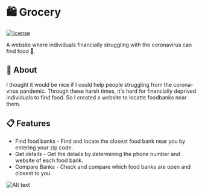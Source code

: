 # 🛍️ Grocery

[![license](https://img.shields.io/github/license/DAVFoundation/captain-n3m0.svg?style=flat-square)](https://github.com/isebasus/FoodBanks/blob/master/LICENSE)

A website where individuals financially struggling with the coronavirus can find food 🥔. 

## 📍 About

I thought it would be nice if I could help people struggling from the corona-virus pandemic. Through these harsh times, it's hard for financially deprived individuals to find food. So I created a website to locatte foodbanks near them. 


## 📋 Features 

* Find food banks - Find and locate the closest food bank near you by entering your zip code.
* Get details - Get the details by determining the phone number and website of each food bank.
* Compare Banks - Check and compare which food banks are open and closest to you.

![Alt text](https://github.com/ZumbaMaster313/Grocery/blob/master/public/images/foodbanksB.JPG "Proxy")
